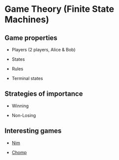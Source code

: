 Game Theory (Finite State Machines)
===================================

## Game properties

* Players (2 players, Alice & Bob)

* States

* Rules

* Terminal states

## Strategies of importance

* Winning

* Non-Losing

## Interesting games

* [Nim](http://en.wikipedia.org/wiki/Nim)

* [Chomp](http://en.wikipedia.org/wiki/Chomp)


